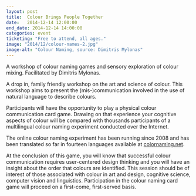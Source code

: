 ```yaml
---
layout: post
title:  Colour Brings People Together
date:   2014-12-14 12:00:00
end_date: 2014-12-14 14:00:00
categories: event
ticketing: "Free to attend, all ages."
image: "2014/12/colour-names-2.jpg"
image-alt: "Colour Naming, source: Dimitris Mylonas"
---
```

A workshop of colour naming games and sensory exploration of colour mixing. Facilitated by Dimitris Mylonas.

A drop in, family friendly workshop on the art and science of colour. This workshop aims to present the (mis-)communication involved in the use of natural language to describe colours.

Participants will have the opportunity to play a physical colour communication card game. Drawing on that experience your cognitive aspects of colour will be compared with thousands participants of a multilingual colour naming experiment conducted over the Internet.

The online colour naming experiment has been running since 2008 and has been translated so far in fourteen languages available at [colornaming.net](http://colornaming.net).

At the conclusion of this game, you will know that successful colour communication requires user-centered design thinking and you will have an insight about the order that colours are identified. This session should be of interest of those associated with colour in art and design, cognitive science, computer vision and linguistics. Participation in the colour naming card game will proceed on a first-come, first-served basis.
